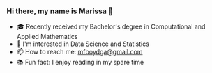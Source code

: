 ### Hi there, my name is Marissa 👋

- 🎓 Recently received my Bachelor's degree in Computational and Applied Mathematics
- 🧐 I'm interested in Data Science and Statistics
- 📫 How to reach me: mfboydga@gmail.com
- 📚 Fun fact: I enjoy reading in my spare time

<!--
**mboyd47/mboyd47** is a ✨ _special_ ✨ repository because its `README.md` (this file) appears on your GitHub profile.

Here are some ideas to get you started:
- 💡 My resume can be found here: [Marissa's Resume]()

- 🔭 I’m currently working on ...
- 🌱 I’m currently learning ...
- 👯 I’m looking to collaborate on ...
- 🤔 I’m looking for help with ...
- 💬 Ask me about ...
- 📫 How to reach me: ...
- 😄 Pronouns: ...
- ⚡ Fun fact: ...
-->
